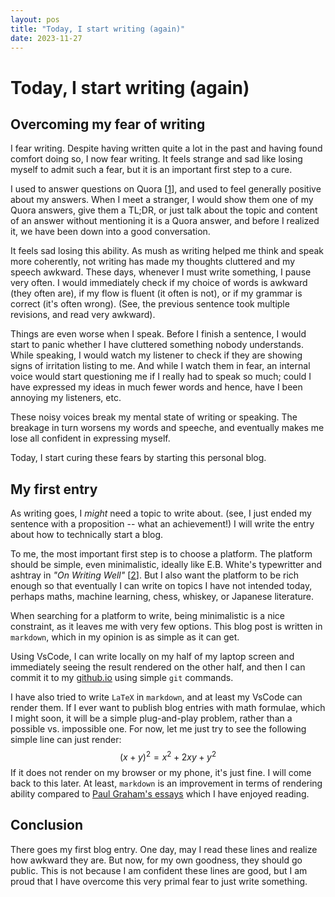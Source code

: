 ```yaml
---
layout: pos
title: "Today, I start writing (again)"
date: 2023-11-27
---
```



# Today, I start writing (again)

## Overcoming my fear of writing
I fear writing. Despite having written quite a lot in the past and having found
comfort doing so, I now fear writing. It feels strange and sad like losing
myself to admit such a fear, but it is an important first step to a cure.

I used to answer questions on Quora
[[1](https://www.quora.com/profile/Hieu-Pham-20)], and used to feel generally
positive about my answers. When I meet a stranger, I would show them one of my
Quora answers, give them a TL;DR, or just talk about the topic and content of an
answer without mentioning it is a Quora answer, and before I realized it, we
have been down into a good conversation.

It feels sad losing this ability. As mush as writing helped me think and speak
more coherently, not writing has made my thoughts cluttered and my speech
awkward. These days, whenever I must write something, I pause very often. I
would immediately check if my choice of words is awkward (they often are), if my
flow is fluent (it often is not), or if my grammar is correct (it's often
wrong). (See, the previous sentence took multiple revisions, and read very awkward).

Things are even worse when I speak. Before I finish a sentence, I would start to
panic whether I have cluttered something nobody understands. While speaking, I
would watch my listener to check if they are showing signs of irritation listing
to me. And while I watch them in fear, an internal voice would start questioning
me if I really had to speak so much; could I have expressed my ideas in much
fewer words and hence, have I been annoying my listeners, etc.

These noisy voices break my mental state of writing or speaking. The breakage in
turn worsens my words and speeche, and eventually makes me lose all confident in
expressing myself.

Today, I start curing these fears by starting this personal blog.

## My first entry
As writing goes, I *might* need a topic to write about. (see, I just ended my
sentence with a proposition -- what an achievement!) I will write the entry about
how to technically start a blog.

To me, the most important first step is to choose a platform. The platform
should be simple, even minimalistic, ideally like E.B. White's typewritter and
ashtray in *"On Writing Well"*
[[2](https://www.amazon.com/Writing-Well-Classic-Guide-Nonfiction/dp/0060891548)].
But I also want the platform to be rich enough so that eventually I can write on
topics I have not intended today, perhaps maths, machine learning, chess,
whiskey, or Japanese literature.

When searching for a platform to write, being minimalistic is a nice constraint,
as it leaves me with very few options. This blog post is written in `markdown`,
which in my opinion is as simple as it can get.

Using VsCode, I can write locally on my half of my laptop screen and immediately
seeing the result rendered on the other half, and then I can commit it to my
[github.io](https://hyhieu.github.io) using simple `git` commands.

I have also tried to write `LaTeX` in `markdown`, and at least my VsCode can
render them. If I ever want to publish blog entries with math formulae, which I
might soon, it will be a simple plug-and-play problem, rather than a possible
vs. impossible one. For now, let me just try to see the following simple line
can just render:
$$
(x + y)^2 = x^2 + 2xy + y^2
$$
If it does not render on my browser or my phone, it's just fine. I will come
back to this later. At least, `markdown` is an improvement in terms of rendering
ability compared to [Paul Graham's
essays](http://www.paulgraham.com/articles.html) which I have enjoyed reading.

## Conclusion
There goes my first blog entry. One day, may I read these lines and realize how
awkward they are. But now, for my own goodness, they should go public. This is not
because I am confident these lines are good, but I am proud that I have overcome
this very primal fear to just write something.
